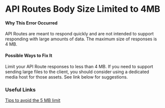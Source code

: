 API Routes Body Size Limited to 4MB
===================================

#### Why This Error Occurred

API Routes are meant to respond quickly and are not intended to support responding with large amounts of data. The maximum size of responses is 4 MB.

#### Possible Ways to Fix It

Limit your API Route responses to less than 4 MB. If you need to support sending large files to the client, you should consider using a dedicated media host for those assets. See link below for suggestions.

### Useful Links

[Tips to avoid the 5 MB limit](https://vercel.com/support/articles/how-to-bypass-vercel-5mb-body-size-limit-serverless-functions)
